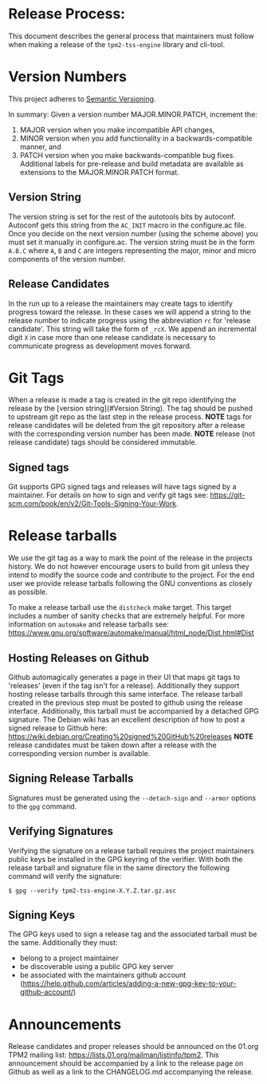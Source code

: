 # Release Process:
This document describes the general process that maintainers must follow when
making a release of the `tpm2-tss-engine` library and cli-tool.

# Version Numbers
This project adheres to [Semantic Versioning](https://semver.org/spec/v2.0.0.html).

In summary: Given a version number MAJOR.MINOR.PATCH, increment the:
1. MAJOR version when you make incompatible API changes,
2. MINOR version when you add functionality in a backwards-compatible manner, and
3. PATCH version when you make backwards-compatible bug fixes.
Additional labels for pre-release and build metadata are available as extensions to the MAJOR.MINOR.PATCH format.

## Version String
The version string is set for the rest of the autotools bits by autoconf.
Autoconf gets this string from the `AC_INIT` macro in the configure.ac file.
Once you decide on the next version number (using the scheme above) you must set
it manually in configure.ac. The version string must be in the form `A.B.C`
where `A`, `B` and `C` are integers representing the major, minor and micro
components of the version number.

## Release Candidates
In the run up to a release the maintainers may create tags to identify progress
toward the release. In these cases we will append a string to the release number
to indicate progress using the abbreviation `rc` for 'release candidate'. This
string will take the form of `_rcX`. We append an incremental digit `X` in case
more than one release candidate is necessary to communicate progress as
development moves forward.

# Git Tags
When a release is made a tag is created in the git repo identifying the release
by the [version string](#Version String). The tag should be pushed to upstream
git repo as the last step in the release process.
**NOTE** tags for release candidates will be deleted from the git repository
after a release with the corresponding version number has been made.
**NOTE** release (not release candidate) tags should be considered immutable.

## Signed tags
Git supports GPG signed tags and releases will have tags signed by a maintainer.
For details on how to sign and verify git tags see:
https://git-scm.com/book/en/v2/Git-Tools-Signing-Your-Work.

# Release tarballs
We use the git tag as a way to mark the point of the release in the projects
history. We do not however encourage users to build from git unless they intend
to modify the source code and contribute to the project. For the end user we
provide release tarballs following the GNU conventions as closely as possible.

To make a release tarball use the `distcheck` make target.
This target includes a number of sanity checks that are extremely helpful.
For more information on `automake` and release tarballs see:
https://www.gnu.org/software/automake/manual/html_node/Dist.html#Dist

## Hosting Releases on Github
Github automagically generates a page in their UI that maps git tags to
'releases' (even if the tag isn't for a release). Additionally they support
hosting release tarballs through this same interface. The release tarball
created in the previous step must be posted to github using the release
interface. Additionally, this tarball must be accompanied by a detached GPG
signature. The Debian wiki has an excellent description of how to post a signed
release to Github here:
https://wiki.debian.org/Creating%20signed%20GitHub%20releases
**NOTE** release candidates must be taken down after a release with the
corresponding version number is available.

## Signing Release Tarballs
Signatures must be generated using the `--detach-sign` and `--armor` options to
the `gpg` command.

## Verifying Signatures
Verifying the signature on a release tarball requires the project maintainers
public keys be installed in the GPG keyring of the verifier. With both the
release tarball and signature file in the same directory the following command
will verify the signature:
```
$ gpg --verify tpm2-tss-engine-X.Y.Z.tar.gz.asc
```

## Signing Keys
The GPG keys used to sign a release tag and the associated tarball must be the
same. Additionally they must:
* belong to a project maintainer
* be discoverable using a public GPG key server
* be associated with the maintainers github account
(https://help.github.com/articles/adding-a-new-gpg-key-to-your-github-account/)

# Announcements
Release candidates and proper releases should be announced on the 01.org TPM2
mailing list: https://lists.01.org/mailman/listinfo/tpm2.
This announcement should be accompanied by a link to the release page on Github
as well as a link to the CHANGELOG.md accompanying the release.
